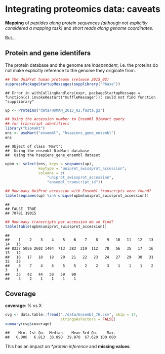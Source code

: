 # Integrating proteomics data: caveats


**Mapping** of *peptides along protein sequences (although not
  explicitly considered a mapping task)* and *short reads along genome
  coordinates*.

But...

## Protein and gene identifers

The protein database and the genome are _independent_, i.e. the
proteins do not make explicitly reference to the genome they originate
from.


```r
## The UniProt human proteome (release 2015_02)
suppressPackageStartupMessages(supplibrary("Pbase"))
```

```
## Error in withCallingHandlers(expr, packageStartupMessage = function(c) invokeRestart("muffleMessage")): could not find function "supplibrary"
```

```r
up <- Proteins("data/HUMAN_2015_02.fasta.gz")

## Using the accession number to Ensembl Biomart query
## for transcript identifiers
library("biomaRt")
ens <- useMart("ensembl", "hsapiens_gene_ensembl")
ens
```

```
## Object of class 'Mart':
##  Using the ensembl BioMart database
##  Using the hsapiens_gene_ensembl dataset
```

```r
upbm <- select(ens, keys = seqnames(up),
               keytype = "uniprot_swissprot_accession",
               columns = c(
                   "uniprot_swissprot_accession",
                   "ensembl_transcript_id"))
```

```r
## How many UniProt accession with Ensembl transcripts were found?
table(seqnames(up) %in% unique(upbm$uniprot_swissprot_accession))
```

```
## 
## FALSE  TRUE 
## 70781 19015
```


```r
## How many transcripts per accession do we find?
table(table(upbm$uniprot_swissprot_accession))
```

```
## 
##    1    2    3    4    5    6    7    8    9   10   11   12   13   14   15 
## 8237 5056 2602 1404  713  383  219  112   78   56   35   17   16   15   12 
##   16   17   18   19   20   21   22   23   24   27   29   30   31   32   33 
##    8    7    4    6    5    5    2    2    3    1    1    1    2    3    1 
##   35   42   44   50   59   90 
##    3    2    1    1    1    1
```

## Coverage

**coverage**: % vs X


```r
cvg <- data.table::fread("./data/Ensembl_76.csv", skip = 17,
                         stringsAsFactors = FALSE)
summary(cvg$coverage)
```

```
##    Min. 1st Qu.  Median    Mean 3rd Qu.    Max. 
##   0.000   6.813  38.890  39.870  67.620 100.000
```

This has an impact on **protein inference* and **missing values**.
